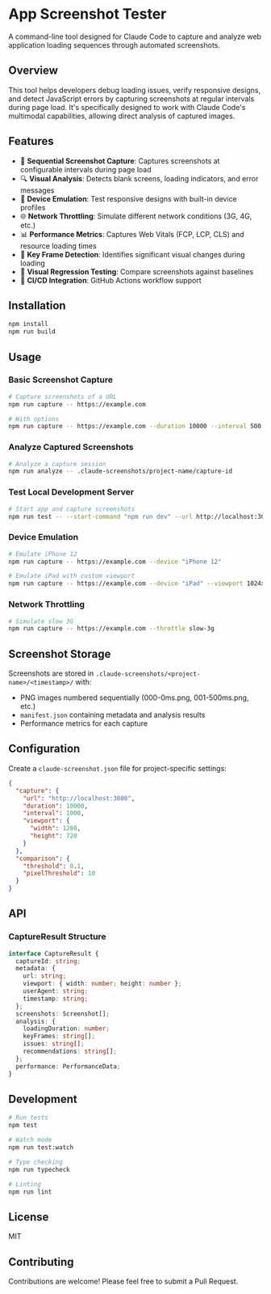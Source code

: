 # App Screenshot Tester

A command-line tool designed for Claude Code to capture and analyze web application loading sequences through automated screenshots.

## Overview

This tool helps developers debug loading issues, verify responsive designs, and detect JavaScript errors by capturing screenshots at regular intervals during page load. It's specifically designed to work with Claude Code's multimodal capabilities, allowing direct analysis of captured images.

## Features

- 📸 **Sequential Screenshot Capture**: Captures screenshots at configurable intervals during page load
- 🔍 **Visual Analysis**: Detects blank screens, loading indicators, and error messages
- 📱 **Device Emulation**: Test responsive designs with built-in device profiles
- 🌐 **Network Throttling**: Simulate different network conditions (3G, 4G, etc.)
- 📊 **Performance Metrics**: Captures Web Vitals (FCP, LCP, CLS) and resource loading times
- 🎯 **Key Frame Detection**: Identifies significant visual changes during loading
- 🔄 **Visual Regression Testing**: Compare screenshots against baselines
- 🚀 **CI/CD Integration**: GitHub Actions workflow support

## Installation

```bash
npm install
npm run build
```

## Usage

### Basic Screenshot Capture

```bash
# Capture screenshots of a URL
npm run capture -- https://example.com

# With options
npm run capture -- https://example.com --duration 10000 --interval 500
```

### Analyze Captured Screenshots

```bash
# Analyze a capture session
npm run analyze -- .claude-screenshots/project-name/capture-id
```

### Test Local Development Server

```bash
# Start app and capture screenshots
npm run test -- --start-command "npm run dev" --url http://localhost:3000
```

### Device Emulation

```bash
# Emulate iPhone 12
npm run capture -- https://example.com --device "iPhone 12"

# Emulate iPad with custom viewport
npm run capture -- https://example.com --device "iPad" --viewport 1024x768
```

### Network Throttling

```bash
# Simulate slow 3G
npm run capture -- https://example.com --throttle slow-3g
```

## Screenshot Storage

Screenshots are stored in `.claude-screenshots/<project-name>/<timestamp>/` with:
- PNG images numbered sequentially (000-0ms.png, 001-500ms.png, etc.)
- `manifest.json` containing metadata and analysis results
- Performance metrics for each capture

## Configuration

Create a `claude-screenshot.json` file for project-specific settings:

```json
{
  "capture": {
    "url": "http://localhost:3000",
    "duration": 10000,
    "interval": 1000,
    "viewport": {
      "width": 1280,
      "height": 720
    }
  },
  "comparison": {
    "threshold": 0.1,
    "pixelThreshold": 10
  }
}
```

## API

### CaptureResult Structure

```typescript
interface CaptureResult {
  captureId: string;
  metadata: {
    url: string;
    viewport: { width: number; height: number };
    userAgent: string;
    timestamp: string;
  };
  screenshots: Screenshot[];
  analysis: {
    loadingDuration: number;
    keyFrames: string[];
    issues: string[];
    recommendations: string[];
  };
  performance: PerformanceData;
}
```

## Development

```bash
# Run tests
npm test

# Watch mode
npm run test:watch

# Type checking
npm run typecheck

# Linting
npm run lint
```

## License

MIT

## Contributing

Contributions are welcome! Please feel free to submit a Pull Request.